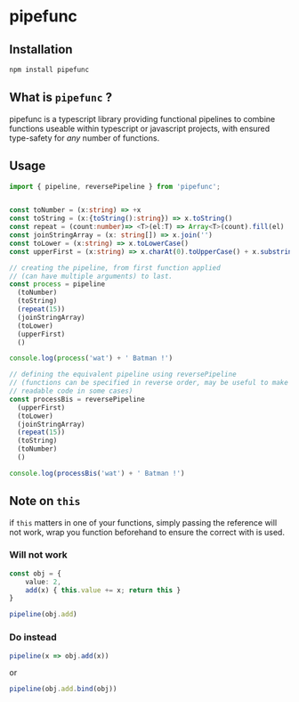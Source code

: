 # pipefunc

## Installation
```sh
npm install pipefunc
```

## What is `pipefunc` ?
pipefunc is a typescript library providing functional pipelines to combine functions useable within typescript or javascript projects, with ensured
type-safety for *any* number of functions.

## Usage

```ts
import { pipeline, reversePipeline } from 'pipefunc';


const toNumber = (x:string) => +x
const toString = (x:{toString():string}) => x.toString()
const repeat = (count:number)=> <T>(el:T) => Array<T>(count).fill(el)
const joinStringArray = (x: string[]) => x.join('')
const toLower = (x:string) => x.toLowerCase()
const upperFirst = (x:string) => x.charAt(0).toUpperCase() + x.substring(1)

// creating the pipeline, from first function applied
// (can have multiple arguments) to last.
const process = pipeline
  (toNumber)
  (toString)
  (repeat(15))
  (joinStringArray)
  (toLower)
  (upperFirst)
  ()

console.log(process('wat') + ' Batman !')

// defining the equivalent pipeline using reversePipeline
// (functions can be specified in reverse order, may be useful to make more /
// readable code in some cases)
const processBis = reversePipeline
  (upperFirst)
  (toLower)
  (joinStringArray)
  (repeat(15))
  (toString)
  (toNumber)
  ()

console.log(processBis('wat') + ' Batman !')
```

## Note on `this`
if `this` matters in one of your functions, simply passing the reference
will not work, wrap you function beforehand to ensure the correct with is
used.

### Will not work
```ts
const obj = {
    value: 2,
    add(x) { this.value += x; return this }
}

pipeline(obj.add)
```
### Do instead
```ts
pipeline(x => obj.add(x))
```
or
```ts
pipeline(obj.add.bind(obj))
```
